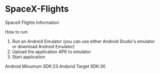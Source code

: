 # SpaceX-Flights
SpaceX Flights Information 


How to run: 
1. Run an Android Emulator (you can use either  Android Studio's emulator or download Android Emulator)
2. Upload the application APK to emulator
3. Start application

Android Minumum SDK:23
Andorid Target SDK:30
